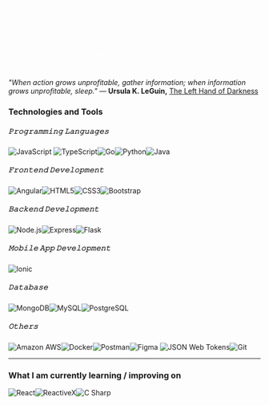 ![](me.gif)

*"When action grows unprofitable, gather information; when information grows unprofitable, sleep."*
― **Ursula K. LeGuin,** [The Left Hand of Darkness](https://www.goodreads.com/work/quotes/817527)

### Technologies and Tools

##### 𝙿𝚛𝚘𝚐𝚛𝚊𝚖𝚖𝚒𝚗𝚐 𝙻𝚊𝚗𝚐𝚞𝚊𝚐𝚎𝚜

![JavaScript](https://img.shields.io/static/v1?label=&message=JavaScript&color=black&logo=JavaScript&logoColor=%23F7DF1E) ![TypeScript](https://img.shields.io/badge/TypeScript-black?logo=TypeScript&logoColor=%233178C6)![Go](https://img.shields.io/badge/Go-black?logo=Go&logoColor=%2300ADD8)![Python](https://img.shields.io/badge/Python-black?logo=Python&logoColor=%233776AB)![Java](https://img.shields.io/badge/Java-black)

##### 𝙵𝚛𝚘𝚗𝚝𝚎𝚗𝚍 𝙳𝚎𝚟𝚎𝚕𝚘𝚙𝚖𝚎𝚗𝚝

![Angular](https://img.shields.io/badge/Angular-black?logo=Angular&logoColor=%23DD0031)![HTML5](https://img.shields.io/badge/HTML5-black?logo=HTML5&logoColor=%23E34F26)![CSS3](https://img.shields.io/badge/CSS3-black?logo=CSS3&logoColor=%231572B6)![Bootstrap](https://img.shields.io/badge/Bootstrap-black?logo=Bootstrap&logoColor=%237952B3)

##### 𝙱𝚊𝚌𝚔𝚎𝚗𝚍 𝙳𝚎𝚟𝚎𝚕𝚘𝚙𝚖𝚎𝚗𝚝

![Node.js](https://img.shields.io/badge/Node.js-black?logo=Node.js&logoColor=%23339933)![Express](https://img.shields.io/badge/Express-black?logo=Express&logoColor=%23FFFFFF)![Flask](https://img.shields.io/badge/Flask-black?logo=Flask&logoColor=%23FFFFFF)

##### 𝙼𝚘𝚋𝚒𝚕𝚎 𝙰𝚙𝚙 𝙳𝚎𝚟𝚎𝚕𝚘𝚙𝚖𝚎𝚗𝚝

![Ionic](https://img.shields.io/badge/Ionic-black?logo=Ionic&logoColor=%233880FF)

##### 𝙳𝚊𝚝𝚊𝚋𝚊𝚜𝚎

![MongoDB](https://img.shields.io/badge/MongoDB-black?logo=MongoDB&logoColor=%2347A248)![MySQL](https://img.shields.io/badge/MySQL-black?logo=MySQL&logoColor=%234479A1)![PostgreSQL](https://img.shields.io/badge/PostgreSQL-black?logo=PostgreSQL&logoColor=%234169E1)

##### 𝙾𝚝𝚑𝚎𝚛𝚜

![Amazon AWS](https://img.shields.io/badge/Amazon_AWS-black?logo=Amazon+AWS&logoColor=%23FF9900)![Docker](https://img.shields.io/badge/Docker-black?logo=Docker&logoColor=%232496ED)![Postman](https://img.shields.io/badge/Postman-black?logo=Postman&logoColor=%23FF6C37)![Figma](https://img.shields.io/badge/Figma-black?logo=Figma&logoColor=%239999FF) ![JSON Web Tokens](https://img.shields.io/badge/JSON_Web_Tokens-black?logo=JSON+Web+Tokens&logoColor=%23B7178C)![Git](https://img.shields.io/badge/Git-black?logo=Git&logoColor=%23F05032)

---

### What I am currently learning / improving on

![React](https://img.shields.io/badge/React-black?logo=React&logoColor=%2361DAFB)![ReactiveX](https://img.shields.io/badge/ReactiveX-black?logo=ReactiveX&logoColor=%23B7178C)![C Sharp](https://img.shields.io/badge/C_Sharp-black?logo=C+Sharp&logoColor=%23512BD4)
